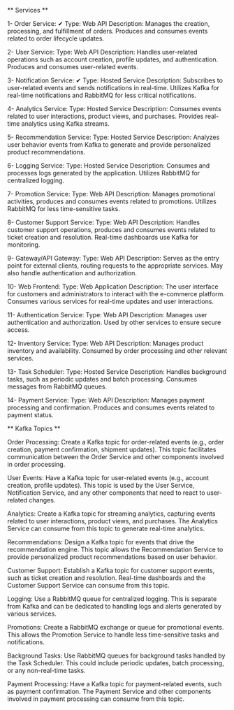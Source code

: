 ** Services **


1- Order Service: ✔
Type: Web API
Description: Manages the creation, processing, and fulfillment of orders. Produces and consumes events related to order lifecycle updates.

2- User Service:
Type: Web API
Description: Handles user-related operations such as account creation, profile updates, and authentication. Produces and consumes user-related events.

3- Notification Service: ✔
Type: Hosted Service
Description: Subscribes to user-related events and sends notifications in real-time. Utilizes Kafka for real-time notifications and RabbitMQ for less critical notifications.

4- Analytics Service:
Type: Hosted Service
Description: Consumes events related to user interactions, product views, and purchases. Provides real-time analytics using Kafka streams.

5- Recommendation Service:
Type: Hosted Service
Description: Analyzes user behavior events from Kafka to generate and provide personalized product recommendations.

6- Logging Service:
Type: Hosted Service
Description: Consumes and processes logs generated by the application. Utilizes RabbitMQ for centralized logging.

7- Promotion Service:
Type: Web API
Description: Manages promotional activities, produces and consumes events related to promotions. Utilizes RabbitMQ for less time-sensitive tasks.

8- Customer Support Service:
Type: Web API
Description: Handles customer support operations, produces and consumes events related to ticket creation and resolution. Real-time dashboards use Kafka for monitoring.

9- Gateway/API Gateway:
Type: Web API
Description: Serves as the entry point for external clients, routing requests to the appropriate services. May also handle authentication and authorization.

10- Web Frontend:
Type: Web Application
Description: The user interface for customers and administrators to interact with the e-commerce platform. Consumes various services for real-time updates and user interactions.

11- Authentication Service:
Type: Web API
Description: Manages user authentication and authorization. Used by other services to ensure secure access.

12- Inventory Service:
Type: Web API
Description: Manages product inventory and availability. Consumed by order processing and other relevant services.

13- Task Scheduler:
Type: Hosted Service
Description: Handles background tasks, such as periodic updates and batch processing. Consumes messages from RabbitMQ queues.

14- Payment Service:
Type: Web API
Description: Manages payment processing and confirmation. Produces and consumes events related to payment status.

** Kafka Topics **

Order Processing:
Create a Kafka topic for order-related events (e.g., order creation, payment confirmation, shipment updates). This topic facilitates communication between the Order Service and other components involved in order processing.

User Events:
Have a Kafka topic for user-related events (e.g., account creation, profile updates). This topic is used by the User Service, Notification Service, and any other components that need to react to user-related changes.

Analytics:
Create a Kafka topic for streaming analytics, capturing events related to user interactions, product views, and purchases. The Analytics Service can consume from this topic to generate real-time analytics.

Recommendations:
Design a Kafka topic for events that drive the recommendation engine. This topic allows the Recommendation Service to provide personalized product recommendations based on user behavior.

Customer Support:
Establish a Kafka topic for customer support events, such as ticket creation and resolution. Real-time dashboards and the Customer Support Service can consume from this topic.

Logging:
Use a RabbitMQ queue for centralized logging. This is separate from Kafka and can be dedicated to handling logs and alerts generated by various services.

Promotions:
Create a RabbitMQ exchange or queue for promotional events. This allows the Promotion Service to handle less time-sensitive tasks and notifications.

Background Tasks:
Use RabbitMQ queues for background tasks handled by the Task Scheduler. This could include periodic updates, batch processing, or any non-real-time tasks.

Payment Processing:
Have a Kafka topic for payment-related events, such as payment confirmation. The Payment Service and other components involved in payment processing can consume from this topic.
